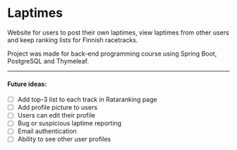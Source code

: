# Laptimes
Website for users to post their own laptimes, view laptimes from other users and keep ranking lists for Finnish racetracks.

Project was made for back-end programming course using Spring Boot, PostgreSQL and Thymeleaf.

---
#### Future ideas:
- [ ] Add top-3 list to each track in Rataranking page
- [ ] Add profile picture to users
- [ ] Users can edit their profile
- [ ] Bug or suspicious laptime reporting
- [ ] Email authentication
- [ ] Ability to see other user profiles
